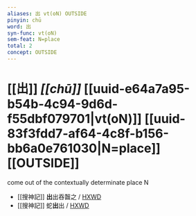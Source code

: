 ```yaml
---
aliases: 出 vt(oN) OUTSIDE
pinyin: chū
word: 出
syn-func: vt(oN)
sem-feat: N=place
total: 2
concept: OUTSIDE 
---
```

# [[出]] *[[chū]]*  [[uuid-e64a7a95-b54b-4c94-9d6d-f55dbf079701|vt(oN)]] [[uuid-83f3fdd7-af64-4c8f-b156-bb6a0e761030|N=place]] [[OUTSIDE]]
come out of the contextually determinate place N
 - [[搜神記]] **出**出吞齧之 / [HXWD](https://hxwd.org/textview.html?location=KR3l0099_tls_019-1a.21)
 - [[搜神記]] 蛇**出**出 / [HXWD](https://hxwd.org/textview.html?location=KR3l0099_tls_019-1a.57)
